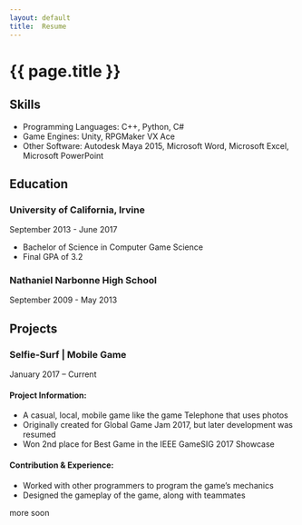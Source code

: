 ```yaml
---
layout:	default
title:	Resume
---
```


# {{ page.title }}

## Skills
* Programming Languages: C++, Python, C#
* Game Engines: Unity, RPGMaker VX Ace
* Other Software: Autodesk Maya 2015, Microsoft Word, Microsoft Excel, Microsoft PowerPoint

## Education
### University of California, Irvine
September 2013 - June 2017

* Bachelor of Science in Computer Game Science
* Final GPA of 3.2

### Nathaniel Narbonne High School
September 2009 - May 2013

## Projects
### Selfie-Surf | Mobile Game
January 2017 – Current
#### Project Information:
* A casual, local, mobile game like the game Telephone that uses photos
* Originally created for Global Game Jam 2017,  but later development was resumed 
* Won 2nd place for Best Game in the IEEE GameSIG 2017 Showcase
#### Contribution & Experience:
* Worked with other programmers to program the game’s mechanics
* Designed the gameplay of the game, along with teammates

more soon
